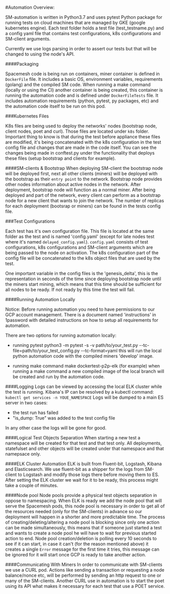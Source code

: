 #Automation Overview:

SM-automation is written in Python3.7 and uses pytest Python package for running tests on cloud machines that are managed by GKE (google kubernetes engine).
Each test folder holds a test file (test_testname.py) and a config yaml file that contains test configurations, k8s configurations and SM-client arguments.

Currently we use logs parsing in order to assert our tests but that will be changed to using the node's API.

####Packaging

Spacemesh code is being run on containers, miner container is defined in `DockerFile` file.
It includes a basic OS, environment variables, requirements (golang) and the compiled SM code.
When running a make command (locally or using the CI) another container is being created, this container is running the 
automation code and is defined under `DockerFileTests` file. It includes automation requirements (python, pytest, 
py packages, etc) and the automation code itself to be run on this pod.

###Kubernetes Files
   
K8s files are being used to deploy the networks' nodes (bootstrap node, client nodes, poet and curl).
Those files are located under `k8s` folder.
Important thing to know is that during the test before appliance these files are modified, it's being concatenated with
the k8s configuration in the test config file and changes that are made in the code itself.
You can see the changes being made in conftest.py under the functionality that deploys these files (setup bootstrap and
clients for example).

####SM-clients & Bootstrap
When deploying SM-client the bootstrap node will be deployed first, next all other clients (miners) will be deployed with the bootstrap as their `entry point` to the network.
Bootstrap node provides other nodes information about active nodes in the network.
After deployment, bootstrap node will function as a normal miner. 
After being deployed and part of the network, every client can perform as a bootstrap node for a new client that wants to join the network.
The number of replicas for each deployment (bootsrap or miners) can be found in the tests config file.

###Test Configurations

Each test has it's own configuration file.
This file is located at the same folder as the test and is named 'config.yaml' (except for late nodes test where it's
named `delayed_config.yaml`).
`config.yaml` consists of test configurations, k8s configurations and SM-client arguments which are being passed to the
node on activation.
The k8s configuration part of the config file will be concatenated to the k8s object files that are used by the test.

One important variable in the config files is the 'genesis_delta', this is the representation in seconds of the time
since deploying bootstrap node until the miners start mining, which means that this time should be sufficient for all
nodes to be ready.
If not ready by this time the test will fail.

####Running Automation Locally

Notice: Before running automation you need to have permissions to our GCP account management.
There is a document named 'instructions' in 1password with detailed instructions on how to setup all requirements for 
automation. 

There are two options for running automation locally:

* running pytest
python3 -m pytest -s -v path/to/your_test.py --tc-file=path/to/your_test_config.py --tc-format=yaml
this will run the local python automation code with the compiled miners 'develop' image.

* running make command
make dockertest-p2p-elk (for example)
when running a make command a new compiled image of the local branch will be created and run by the automation code.

####Logging
Logs can be viewed by accessing the local ELK cluster while the test is running.
Kibana's IP can be resolved by a kubectl command: `kubectl get services -n YOUE_NAMESPACE`
Logs will be dumped to a main ES server in two cases:
* the test run has failed
* "is_dump: True" was added to the test config file

In any other case the logs will be gone for good.

####Logical Test Objects Separation
When starting a new test a namespace will be created for that test and that test only.
All deployments, statefulset and other objects will be created under that namespace and that namepsace only.

####ELK Cluster
Automation ELK is built from Fluent-bit, Logstash, Kibana and Elasticsearch.
We use fluent-bit as a shipper for the logs from SM-client to Logstash and modify those logs there before moving them to ES.
After setting the ELK cluster we wait for it to be ready, this process might take a couple of minutes.

####Node pool
Node pools provide a physical test objects separation in oppose to namespacing.
When ELK is ready we add the node pool that will serve the Spacemesh pods, this node pool is necessary in order to get all of the resources needed (only for the SM-clients) in advance so our deployment will happen in a shorter and more predictable time.
The process of creating/deleting/altering a node pool is blocking since only one action can be made simultaneously, this means that if someone just started a test and wants to create a node pool he will have to wait for previous started action to end.
Node pool creation/deletion is polling every 10 seconds to see if it can start, in case it can't (for the reason mentioned above) it creates a single `Error` message for the first time it tries, this message can be ignored for it will start once GCP is ready to take another action.

####Communicating With Miners
In order to communicate with SM-clients we use a CURL pod.
Actions like sending a transaction or requesting a node balance/nonce etc, will be performed by sending an http request to one or many of the SM-clients.
Another CURL use in automation is to start the poet using its API what makes it necessary for each test that use a POET service.
